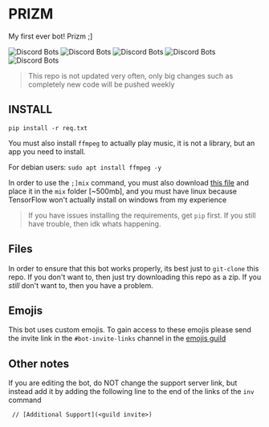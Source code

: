 # PRIZM
My first ever bot! Prizm ;]

![Discord Bots](https://discordbots.org/api/widget/status/555862187403378699.svg)
![Discord Bots](https://discordbots.org/api/widget/servers/555862187403378699.svg)
![Discord Bots](https://discordbots.org/api/widget/upvotes/555862187403378699.svg)
![Discord Bots](https://discordbots.org/api/widget/lib/555862187403378699.svg)
![Discord Bots](https://discordbots.org/api/widget/owner/555862187403378699.svg)
> This repo is not updated very often, only big changes such as completely new code will be pushed weekly

## INSTALL
`pip install -r req.txt`

You must also install `ffmpeg` to actually play music, it is not a library, but an app you need to install.

For debian users: `sudo apt install ffmpeg -y`

In order to use the `;]mix` command, you must also download [this file](https://mega.nz/#!9fh1iQzC!5d9zt6yKRbAXzgyxNMmoITua09b__zlU751KKOfpRSs)
and place it in the `mix` folder [~500mb], and you must have linux because
TensorFlow won't actually install on windows from my experience

> If you have issues installing the requirements, get `pip` first.
> If you still have trouble, then idk whats happening.

## Files
In order to ensure that this bot works properly, its best just to `git-clone` this repo.
If you don't want to, then just try downloading this repo as a zip.
If you *still* don't want to, then you have a problem.

## Emojis
This bot uses custom emojis. To gain access to these emojis please send the invite link in
the `#bot-invite-links` channel in the [emojis guild](https://discord.gg/eYMyfcd)

## Other notes
If you are editing the bot, do NOT change the support server link, but instead add it
by adding the following line to the end of the links of the `inv` command
```
 // [Additional Support](<guild invite>)
```
